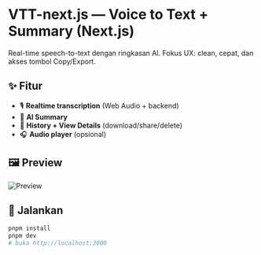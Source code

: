 # VTT-next.js — Voice to Text + Summary (Next.js)

Real-time speech-to-text dengan ringkasan AI. Fokus UX: clean, cepat, dan akses tombol Copy/Export.

## ✨ Fitur
- 🎙️ **Realtime transcription** (Web Audio + backend)
- 🧠 **AI Summary**
- 📄 **History + View Details** (download/share/delete)
- 🎧 **Audio player** (opsional)

## 🖼 Preview
<!-- tambahkan screenshot UI utama -->
![Preview](docs/preview.png)

## 🚀 Jalankan
```bash
pnpm install
pnpm dev
# buka http://localhost:3000
